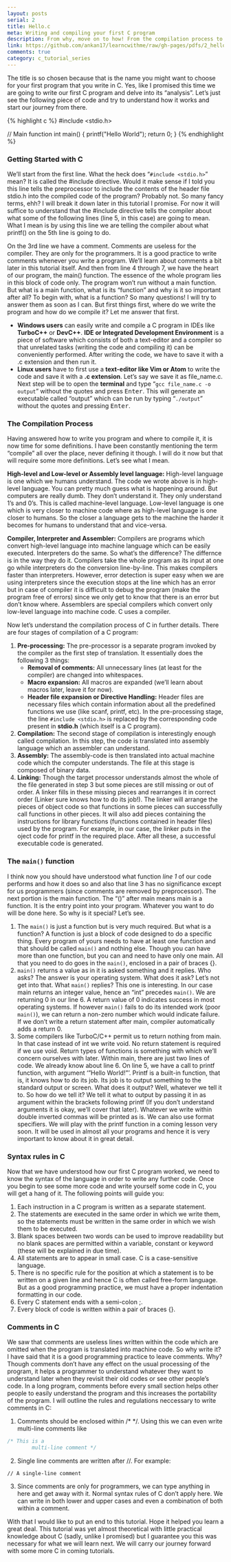 ```yaml
---
layout: posts
serial: 2
title: Hello.c
meta: Writing and compiling your first C program
description: From why, move on to how! From the compilation process to the main() function to the C syntax rules, this tutorial covers it all and much more.
link: https://github.com/ankan17/learncwithme/raw/gh-pages/pdfs/2_hello_c.pdf
comments: true
category: c_tutorial_series
---
```


The title is so chosen because that is the name you might want to choose for your first program that you write in C. Yes, like I promised this time we are going to write our first C program and delve into its “analysis”. Let’s just see the following piece of code and try to understand how it works and start our journey from there.

{% highlight c %}
#include <stdio.h>

// Main function
int main() {
    printf("Hello World");
    return 0;
}
{% endhighlight %}

### Getting Started with C

We’ll start from the first line. What the heck does “`#include <stdio.h>`” mean? It is called the #include directive. Would it make sense if I told you this line tells the preprocessor to include the contents of the header file stdio.h into the compiled code of the program? Probably not. So many fancy terms, ehh? I will break it down later in this tutorial I promise. For now it will suffice to understand that the #include directive tells the compiler about what some of the following lines (line 5, in this case) are going to mean. What I mean is by using this line we are telling the compiler about what printf() on the 5th line is going to do.

On the 3rd line we have a comment. Comments are useless for the compiler. They are only for the programmers. It is a good practice to write comments whenever you write a program. We’ll learn about comments a bit later in this tutorial itself. And then from line 4 through 7, we have the heart of our program, the main() function. The essence of the whole program lies in this block of code only. The program won’t run without a main function. But what is a main function, what is its “function” and why is it so important after all? To begin with, what is a function? So many questions! I will try to answer them as soon as I can. But first things first, where do we write the program and how do we compile it? Let me answer that first.

+ **Windows users** can easily write and compile a C program in IDEs like **TurboC++** or **DevC++**. **IDE or Integrated Development Environment** is a piece of software which consists of both a text-editor and a compiler so that unrelated tasks (writing the code and compiling it) can be conveniently performed. After writing the code, we have to save it with a .c extension and then run it.
+ **Linux users** have to first use a **text-editor like Vim or Atom** to write the code and save it with a **.c extension**. Let’s say we save it as file_name.c. Next step will be to open the **terminal** and type “`gcc file_name.c -o output`” without the quotes and press <kbd>Enter</kbd>. This will generate an executable called “output” which can be run by typing “`./output`” without the quotes and pressing <kbd>Enter</kbd>.

### The Compilation Process

Having answered how to write you program and where to compile it, it is now time for some definitions. I have been constantly mentioning the term “compile” all over the place, never defining it though. I will do it now but that will require some more definitions. Let’s see what I mean.

**High-level and Low-level or Assembly level language:** High-level language is one which we humans understand. The code we wrote above is in high-level language. You can pretty much guess what is happening around. But computers are really dumb. They don’t understand it. They only understand 1’s and 0’s. This is called machine-level language. Low-level language is one which is very closer to machine code where as high-level language is one closer to humans. So the closer a language gets to the machine the harder it becomes for humans to understand that and vice-versa.

**Compiler, Interpreter and Assembler:** Compilers are programs which convert high-level language into machine language which can be easily executed. Interpreters do the same. So what’s the difference? The differnce is in the way they do it. Compilers take the whole program as its input at one go while interpreters do the conversion line-by-line. This makes compilers faster than interpreters. However, error detection is super easy when we are using interpreters since the execution stops at the line which has an error but in case of compiler it is difficult to debug the program (make the program free of errors) since we only get to know that there is an error but don’t know where. Assemblers are special compilers which convert only low-level language into machine code. C uses a compiler.

Now let’s understand the compilation process of C in further details. There are four stages of compilation of a C program:

1. **Pre-processing:** The pre-processor is a separate program invoked by the compiler as the first step of translation. It essentially does the following 3 things:
    + **Removal of comments:** All unnecessary lines (at least for the compiler) are changed into whitespaces.
    + **Macro expansion:** All macros are expanded (we’ll learn about macros later, leave it for now).
    + **Header file expansion or Directive Handling:** Header files are necessary files which contain information about all the predefined functions we use (like scanf, printf, etc). In the pre-processing stage, the line `#include <stdio.h>` is replaced by the corresponding code present in **stdio.h** (which itself is a C program).
2. **Compilation:** The second stage of compilation is interestingly enough called compilation. In this step, the code is translated into assembly language which an assembler can understand.
3. **Assembly:** The assembly-code is then translated into actual machine code which the computer understands. The file at this stage is composed of binary data.
4. **Linking:** Though the target processor understands almost the whole of the file generated in step 3 but some pieces are still missing or out of order. A linker fills in these missing pieces and rearranges it in correct order (Linker sure knows how to do its job!). The linker will arrange the pieces of object code so that functions in some pieces can successfully call functions in other pieces. It will also add pieces containing the instructions for library functions (functions contained in header files) used by the program. For example, in our case, the linker puts in the oject code for printf in the required place. After all these, a successful executable code is generated.

### The `main()` function

I think now you should have understood what function *line 1* of our code performs and how it does so and also that line 3 has no significance except for us programmers (since comments are removed by preprocessor). The next portion is the main function. The “()” after main means main is a function. It is the entry point into your program. Whatever you want to do will be done here. So why is it special? Let’s see.

1. The `main()` is just a function but is very much required. But what is a function? A function is just a block of code designed to do a specific thing. Every program of yours needs to have at least one function and that should be called `main()` and nothing else. Though you can have more than one function, but you can and need to have only one main. All that you need to do goes in the `main()`, enclosed in a pair of braces {}.
2. `main()` returns a value as in it is asked something and it replies. Who asks? The answer is your operating system. What does it ask? Let’s not get into that. What `main()` replies? This one is interesting. In our case main returns an integer value, hence an “int” precedes `main()`. We are returning 0 in our line 6. A return value of 0 indicates success in most operating systems. If however `main()` fails to do its intended work (poor `main()`), we can return a non-zero number which would indicate failure. If we don’t write a return statement after main, compiler automatically adds a return 0.
3. Some compilers like TurboC/C++ permit us to return nothing from main. In that case instead of int we write void. No return statement is required if we use void. Return types of functions is something with which we’ll concern ourselves with later. Within main, there are just two lines of code. We already know about line 6. On line 5, we have a call to printf function, with argument ‘”Hello World!”’. Printf is a built-in function, that is, it knows how to do its job. Its job is to output something to the standard output or screen. What does it output? Well, whatever we tell it to. So how do we tell it? We tell it what to output by passing it in as argument within the brackets following printf (If you don’t understand arguments it is okay, we’ll cover that later). Whatever we write within double inverted commas will be printed as is. We can also use format specifiers. We will play with the printf function in a coming lesson very soon. It will be used in almost all your programs and hence it is very important to know about it in great detail.


### Syntax rules in C

Now that we have understood how our first C program worked, we need to know the syntax of the language in order to write any further code. Once you begin to see some more code and write yourself some code in C, you will get a hang of it. The following points will guide you:

1. Each instruction in a C program is written as a separate statement.
2. The statements are executed in the same order in which we write them, so the statements must be written in the same order in which we wish them to be executed.
3. Blank spaces between two words can be used to improve readability but no blank spaces are permitted within a variable, constant or keyword (these will be explained in due time).
4. All statements are to appear in small case. C is a case-sensitive language.
5. There is no specific rule for the position at which a statement is to be written on a given line and hence C is often called free-form language. But as a good programming practice, we must have a proper indentation formatting in our code.
6. Every C statement ends with a semi-colon ;.
7. Every block of code is written within a pair of braces {}.


### Comments in C

We saw that comments are useless lines written within the code which are omitted when the program is translated into machine code. So why write it? I have said that it is a good programming practice to leave comments. Why? Though comments don’t have any effect on the usual processing of the program, it helps a programmer to understand whatever they want to understand later when they revisit their old codes or see other people’s code. In a long program, comments before every small section helps other people to easily understand the program and this increases the portability of the program. I will outline the rules and regulations neccessary to write comments in C:

1. Comments should be enclosed within /*  */. Using this we can even write multi-line comments like
```c
/* This is a
        multi-line comment */
```
2. Single line comments are written after //. For example:
```
// A single-line comment
```
3. Since comments are only for programmers, we can type anything in here and get away with it. Normal syntax rules of C don’t apply here. We can write in both lower and upper cases and even a combination of both within a comment.

With that I would like to put an end to this tutorial. Hope it helped you learn a great deal. This tutorial was yet almost theoretical with little practical knowledge about C (sadly, unlike I promised) but I guarantee you this was necessary for what we will learn next. We will carry our journey forward with some more C in coming tutorials.
